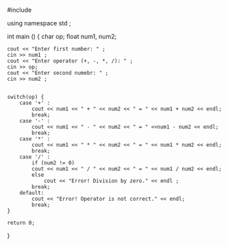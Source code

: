 #include <iostream>

using namespace std ;

int main ()
{
    char op;
    float num1, num2;


    cout << "Enter first number: " ;
    cin >> num1 ;
    cout << "Enter operator (+, -, *, /): " ;
    cin >> op;
    cout << "Enter second numebr: " ;
    cin >> num2 ;


    switch(op) {
        case '+' :
            cout << num1 << " + " << num2 << " = " << num1 + num2 << endl;
            break;
        case '-' :
            cout << num1 << " - " << num2 << " = " <<num1 - num2 << endl;
            break;
        case '*' :
            cout << num1 << " * " << num2 << " = " << num1 * num2 << endl;
            break;
        case '/' :
            if (num2 != 0)
            cout << num1 << " / " << num2 << " = " << num1 / num2 << endl;
            else
                cout << "Error! Division by zero." << endl ;
            break;
        default:
            cout << "Error! Operator is not correct." << endl;
            break;
    }

    return 0;
}
